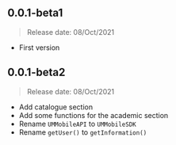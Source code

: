 ## 0.0.1-beta1
> Release date: 08/Oct/2021
* First version

## 0.0.1-beta2
> Release date: 08/Oct/2021
* Add catalogue section
* Add some functions for the academic section
* Rename `UMMobileAPI` to `UMMobileSDK`
* Rename `getUser()` to `getInformation()`
